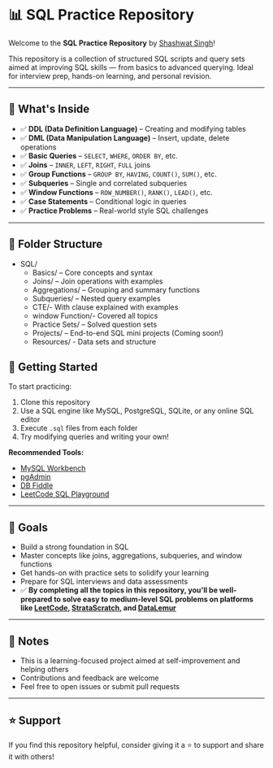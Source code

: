# 📊 SQL Practice Repository

Welcome to the **SQL Practice Repository** by [Shashwat Singh](https://github.com/itsshashwatsingh)!

This repository is a collection of structured SQL scripts and query sets aimed at improving SQL skills — from basics to advanced querying. Ideal for interview prep, hands-on learning, and personal revision.

---

## 🧠 What's Inside

- ✅ **DDL (Data Definition Language)** – Creating and modifying tables
- ✅ **DML (Data Manipulation Language)** – Insert, update, delete operations
- ✅ **Basic Queries** – `SELECT`, `WHERE`, `ORDER BY`, etc.
- ✅ **Joins** – `INNER`, `LEFT`, `RIGHT`, `FULL` joins
- ✅ **Group Functions** – `GROUP BY`, `HAVING`, `COUNT()`, `SUM()`, etc.
- ✅ **Subqueries** – Single and correlated subqueries
- ✅ **Window Functions** – `ROW_NUMBER()`, `RANK()`, `LEAD()`, etc.
- ✅ **Case Statements** – Conditional logic in queries
- ✅ **Practice Problems** – Real-world style SQL challenges

---

## 📁 Folder Structure


- SQL/
  - Basics/ – Core concepts and syntax
  - Joins/ – Join operations with examples
  - Aggregations/ – Grouping and summary functions
  - Subqueries/ – Nested query examples
  - CTE/- With clause explained with examples
  - window Function/- Covered all topics
  - Practice Sets/ – Solved question sets
  - Projects/ – End-to-end SQL mini projects (Coming soon!)
  -  Resources/ - Data sets and structure

## 🚀 Getting Started

To start practicing:

1. Clone this repository  
2. Use a SQL engine like MySQL, PostgreSQL, SQLite, or any online SQL editor  
3. Execute `.sql` files from each folder  
4. Try modifying queries and writing your own!

**Recommended Tools:**

- [MySQL Workbench](https://www.mysql.com/products/workbench/)
- [pgAdmin](https://www.pgadmin.org/)
- [DB Fiddle](https://www.db-fiddle.com/)
- [LeetCode SQL Playground](https://leetcode.com/problemset/database/)

---

## 🎯 Goals

- Build a strong foundation in SQL  
- Master concepts like joins, aggregations, subqueries, and window functions  
- Get hands-on with practice sets to solidify your learning  
- Prepare for SQL interviews and data assessments  
- ✅ **By completing all the topics in this repository, you'll be well-prepared to solve easy to medium-level SQL problems on platforms like [LeetCode](https://leetcode.com/problemset/database/), [StrataScratch](https://www.stratascratch.com/), and [DataLemur](https://datalemur.com/)**

---

## 📌 Notes

- This is a learning-focused project aimed at self-improvement and helping others  
- Contributions and feedback are welcome  
- Feel free to open issues or submit pull requests  

---

## ⭐️ Support

If you find this repository helpful, consider giving it a ⭐️ to support and share it with others!


